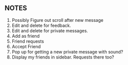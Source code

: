 ## NOTES

1. Possibly Figure out scroll after new message
2. Edit and delete for feedback.
3. Edit and delete for private messages.
4. Add as friend
5. Friend requests
6. Accept Friend
7. Pop up for getting a new private message with sound?
8. Display my friends in sidebar. Requests there too?
